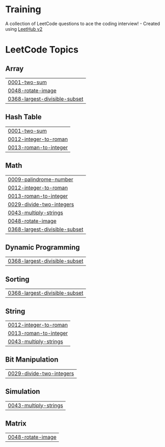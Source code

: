# Training
A collection of LeetCode questions to ace the coding interview! - Created using [LeetHub v2](https://github.com/arunbhardwaj/LeetHub-2.0)

<!---LeetCode Topics Start-->
# LeetCode Topics
## Array
|  |
| ------- |
| [0001-two-sum](https://github.com/Vinos21/Training/tree/master/0001-two-sum) |
| [0048-rotate-image](https://github.com/Vinos21/Training/tree/master/0048-rotate-image) |
| [0368-largest-divisible-subset](https://github.com/Vinos21/Training/tree/master/0368-largest-divisible-subset) |
## Hash Table
|  |
| ------- |
| [0001-two-sum](https://github.com/Vinos21/Training/tree/master/0001-two-sum) |
| [0012-integer-to-roman](https://github.com/Vinos21/Training/tree/master/0012-integer-to-roman) |
| [0013-roman-to-integer](https://github.com/Vinos21/Training/tree/master/0013-roman-to-integer) |
## Math
|  |
| ------- |
| [0009-palindrome-number](https://github.com/Vinos21/Training/tree/master/0009-palindrome-number) |
| [0012-integer-to-roman](https://github.com/Vinos21/Training/tree/master/0012-integer-to-roman) |
| [0013-roman-to-integer](https://github.com/Vinos21/Training/tree/master/0013-roman-to-integer) |
| [0029-divide-two-integers](https://github.com/Vinos21/Training/tree/master/0029-divide-two-integers) |
| [0043-multiply-strings](https://github.com/Vinos21/Training/tree/master/0043-multiply-strings) |
| [0048-rotate-image](https://github.com/Vinos21/Training/tree/master/0048-rotate-image) |
| [0368-largest-divisible-subset](https://github.com/Vinos21/Training/tree/master/0368-largest-divisible-subset) |
## Dynamic Programming
|  |
| ------- |
| [0368-largest-divisible-subset](https://github.com/Vinos21/Training/tree/master/0368-largest-divisible-subset) |
## Sorting
|  |
| ------- |
| [0368-largest-divisible-subset](https://github.com/Vinos21/Training/tree/master/0368-largest-divisible-subset) |
## String
|  |
| ------- |
| [0012-integer-to-roman](https://github.com/Vinos21/Training/tree/master/0012-integer-to-roman) |
| [0013-roman-to-integer](https://github.com/Vinos21/Training/tree/master/0013-roman-to-integer) |
| [0043-multiply-strings](https://github.com/Vinos21/Training/tree/master/0043-multiply-strings) |
## Bit Manipulation
|  |
| ------- |
| [0029-divide-two-integers](https://github.com/Vinos21/Training/tree/master/0029-divide-two-integers) |
## Simulation
|  |
| ------- |
| [0043-multiply-strings](https://github.com/Vinos21/Training/tree/master/0043-multiply-strings) |
## Matrix
|  |
| ------- |
| [0048-rotate-image](https://github.com/Vinos21/Training/tree/master/0048-rotate-image) |
<!---LeetCode Topics End-->